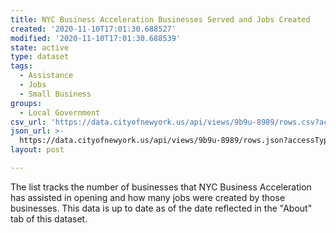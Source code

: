 ```yaml
---
title: NYC Business Acceleration Businesses Served and Jobs Created
created: '2020-11-10T17:01:30.688527'
modified: '2020-11-10T17:01:30.688539'
state: active
type: dataset
tags:
  - Assistance
  - Jobs
  - Small Business
groups:
  - Local Government
csv_url: 'https://data.cityofnewyork.us/api/views/9b9u-8989/rows.csv?accessType=DOWNLOAD'
json_url: >-
  https://data.cityofnewyork.us/api/views/9b9u-8989/rows.json?accessType=DOWNLOAD
layout: post

---
```

The list tracks the number of businesses that NYC Business Acceleration has assisted in opening and how many jobs were created by those businesses. This data is up to date as of the date reflected in the "About" tab of this dataset.
